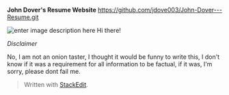 
**John Dover's Resume Website**
https://github.com/jdove003/John-Dover---Resume.git

![enter image description here](https://lh3.googleusercontent.com/-qQsLLBa-2QhKDx7tr237k7Zlwbp9f7gh8T91uodaIzMk_QEj-Ln_FU9cArsMESFLiZK5t0HyaGR "Website")
Hi there!

*Disclaimer*

No, I am not an onion taster, I thought it would be funny to write this, I don't know if it was a requirement for all information to be factual, if it was, I'm sorry, please dont fail me.
> Written with [StackEdit](https://stackedit.io/).
